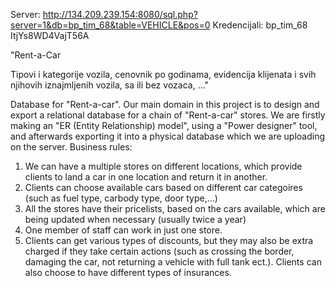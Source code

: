 


Server:         http://134.209.239.154:8080/sql.php?server=1&db=bp_tim_68&table=VEHICLE&pos=0 
Kredencijali:   bp_tim_68	ItjYs8WD4VajT56A	


"Rent-a-Car

Tipovi i kategorije vozila, cenovnik po godinama, evidencija klijenata i svih njihovih iznajmljenih vozila, sa ili bez vozaca, ..."


Database for "Rent-a-car".
Our main domain in this project is to design and export a relational database for a chain of "Rent-a-car" stores.
We are firstly making an "ER (Entity Relationship) model", using a "Power designer" tool, and afterwards exporting it into a physical database which we are uploading on the server.
Business rules:
  1. We can have a multiple stores on different locations, which provide clients to land a car in one location and return it in another.
  2. Clients can choose available cars based on different car categoires (such as fuel type, carbody type, door type,...)
  3. All the stores have their pricelists, based on the cars available, which are being updated when necessary (usually twice a year)
  4. One member of staff can work in just one store.
  5. Clients can get various types of discounts, but they may also be extra charged if they take certain actions (such as crossing the border, damaging the car, not           returning a vehicle with full tank ect.). Clients can also choose to have different types of insurances. 
